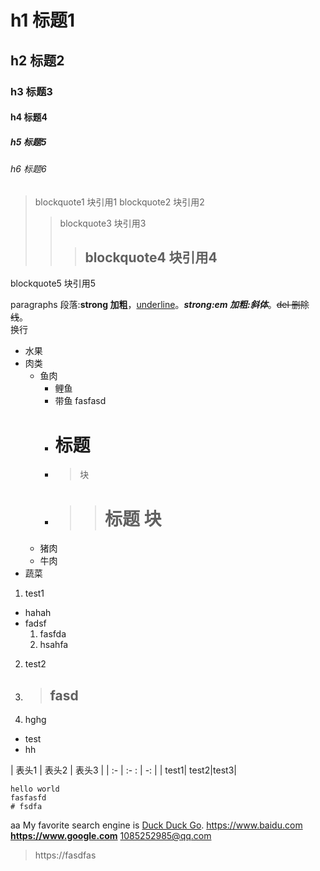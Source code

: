# h1 标题1

## h2 标题2

### h3 标题3

#### h4 标题4

##### h5 标题5

###### h6 标题6

> blockquote1 块引用1 blockquote2 块引用2
> > blockquote3 块引用3
> > > ## blockquote4 块引用4
blockquote5 块引用5

paragraphs 段落:**strong 加粗**，<u>underline</u>。**_strong:em 加粗:斜体_**。~~del 删除线~~。<br>
换行

- 水果
- 肉类
  - 鱼肉
    - 鲤鱼
    - 带鱼 fasfasd
    - # 标题
    - > 块
    - > > # 标题 块
  - 猪肉
  - 牛肉
- 蔬菜

1. test1
- hahah
- fadsf
  1. fasfda
  2. hsahfa
2. test2
3. > ## fasd
4. hghg
  - test
  - hh

| 表头1 | 表头2 | 表头3 | | :- |   :- :   | -: | | test1| test2|test3|

```aaaa
hello world
fasfasfd
# fsdfa
```

aa My favorite search engine is [Duck Duck Go](https://duckduckgo.com 'The best search engine for privacy').
<https://www.baidu.com>
**https://www.google.com**
1085252985@qq.com
> https://fasdfas